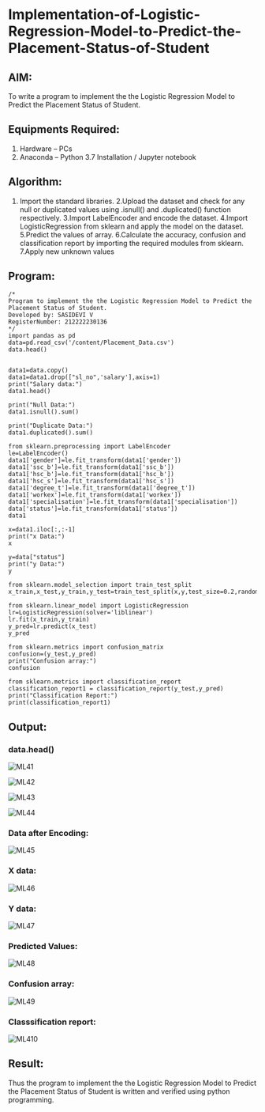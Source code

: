 # Implementation-of-Logistic-Regression-Model-to-Predict-the-Placement-Status-of-Student

## AIM:
To write a program to implement the the Logistic Regression Model to Predict the Placement Status of Student.

## Equipments Required:
1. Hardware – PCs
2. Anaconda – Python 3.7 Installation / Jupyter notebook

## Algorithm:
1. Import the standard libraries.
2.Upload the dataset and check for any null or duplicated values using .isnull() and .duplicated() function respectively.
3.Import LabelEncoder and encode the dataset.
4.Import LogisticRegression from sklearn and apply the model on the dataset.
5.Predict the values of array.
6.Calculate the accuracy, confusion and classification report by importing the required modules from sklearn.
7.Apply new unknown values
 

## Program:
```
/*
Program to implement the the Logistic Regression Model to Predict the Placement Status of Student.
Developed by: SASIDEVI V
RegisterNumber: 212222230136
*/
import pandas as pd
data=pd.read_csv('/content/Placement_Data.csv')
data.head()


data1=data.copy()
data1=data1.drop(["sl_no",'salary'],axis=1)
print("Salary data:")
data1.head()

print("Null Data:")
data1.isnull().sum()

print("Duplicate Data:")
data1.duplicated().sum()

from sklearn.preprocessing import LabelEncoder
le=LabelEncoder()
data1['gender']=le.fit_transform(data1['gender'])
data1['ssc_b']=le.fit_transform(data1['ssc_b'])
data1['hsc_b']=le.fit_transform(data1['hsc_b'])
data1['hsc_s']=le.fit_transform(data1['hsc_s'])
data1['degree_t']=le.fit_transform(data1['degree_t'])
data1['workex']=le.fit_transform(data1['workex'])
data1['specialisation']=le.fit_transform(data1['specialisation'])
data['status']=le.fit_transform(data1['status'])
data1

x=data1.iloc[:,:-1]
print("x Data:")
x

y=data["status"]
print("y Data:")
y

from sklearn.model_selection import train_test_split
x_train,x_test,y_train,y_test=train_test_split(x,y,test_size=0.2,random_state=0)

from sklearn.linear_model import LogisticRegression
lr=LogisticRegression(solver='liblinear')
lr.fit(x_train,y_train)
y_pred=lr.predict(x_test)
y_pred

from sklearn.metrics import confusion_matrix
confusion=(y_test,y_pred)
print("Confusion array:")
confusion

from sklearn.metrics import classification_report
classification_report1 = classification_report(y_test,y_pred)
print("Classification Report:")
print(classification_report1)
```

## Output:
### data.head()
![ML41](https://user-images.githubusercontent.com/118707332/235418739-cc35229d-4f31-46ec-9f4a-805a1a0c4220.png)

![ML42](https://user-images.githubusercontent.com/118707332/235418746-64c1f4dd-10e3-448b-b613-52b331fdad5c.png)

![ML43](https://user-images.githubusercontent.com/118707332/235418762-d0531905-4ba7-4ebf-8fc0-c41a63ad1393.png)

![ML44](https://user-images.githubusercontent.com/118707332/235418772-b1cf0cb0-0b5c-4565-8434-ab376b0f21af.png)
### Data after Encoding:
![ML45](https://user-images.githubusercontent.com/118707332/235418780-e6a7bb30-cb96-434f-9ffa-44f3b3ff5f64.png)
### X data:
![ML46](https://user-images.githubusercontent.com/118707332/235418787-17c0854d-ff36-4d8b-a9e6-1d80e1140aea.png)
### Y data:
![ML47](https://user-images.githubusercontent.com/118707332/235418793-696f47bc-880d-46e0-be1a-8354233e4526.png)
### Predicted Values:
![ML48](https://user-images.githubusercontent.com/118707332/235418804-19baea8b-a9ee-44f3-a124-5aff965569bd.png)
### Confusion array:
![ML49](https://user-images.githubusercontent.com/118707332/235418811-92f2f2bc-d0fe-4203-b0eb-ed635971a5ae.png)
### Classsification report:
![ML410](https://user-images.githubusercontent.com/118707332/235418836-5cb8e447-7016-45e5-81d6-71788bd12037.png)


## Result:
Thus the program to implement the the Logistic Regression Model to Predict the Placement Status of Student is written and verified using python programming.
